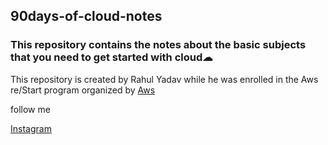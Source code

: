 ## 90days-of-cloud-notes
### This repository contains the notes about the basic subjects that you need to get started with cloud☁

This repository is created by Rahul Yadav while he was enrolled in the Aws re/Start program organized by [Aws](https://www.aws.in)

follow me

[Instagram](www.instagram.com/itzrahulyadav)
